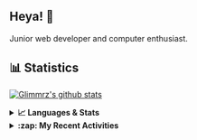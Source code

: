 ## Heya! 👋

Junior web developer and computer enthusiast.

## 📊 Statistics

[![Glimmrz's github stats](https://github-readme-stats.vercel.app/api?username=glimmrz&theme=dark&count_private=true)](https://github.com/anuraghazra/github-readme-stats)

<details>
  <summary><strong>📈 Languages & Stats</strong></summary>
  <img src="https://github-readme-stats.vercel.app/api?username=bunningss&show_icons=true&theme=dark&hide_border=true"
       alt="Tayef's GitHub stats" />
  <img src="https://github-readme-stats.vercel.app/api/top-langs/?username=bunningss&show_icons=true&theme=dark&hide_border=true&layout=compact&langs_count=10"
       alt="Tayef's Top GitHub Languages" />
</details>

<details>
<summary><strong> :zap: My Recent Activities </strong></summary>

<!-- ACTIVITY-LIST:START -->
- [glimmrz pushed to master in glimmrz/client-portal](https://github.com/glimmrz/client-portal/compare/0b93eca670...7a04a07306)
- [glimmrz pushed to master in glimmrz/client-portal](https://github.com/glimmrz/client-portal/compare/a3e51fb5f6...0b93eca670)
- [glimmrz pushed to master in glimmrz/client-portal](https://github.com/glimmrz/client-portal/compare/d9760dc4a3...a3e51fb5f6)
- [glimmrz pushed to master in glimmrz/client-portal](https://github.com/glimmrz/client-portal/compare/3df44c9627...d9760dc4a3)
- [glimmrz pushed to master in glimmrz/client-portal](https://github.com/glimmrz/client-portal/compare/8707973a8a...3df44c9627)
<!-- ACTIVITY-LIST:END -->

</details>
